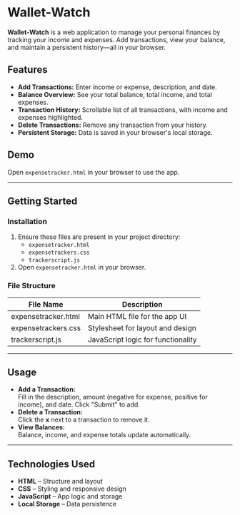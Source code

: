 # Wallet-Watch

**Wallet-Watch** is a web application to manage your personal finances by tracking your income and expenses. Add transactions, view your balance, and maintain a persistent history—all in your browser.

## Features

- **Add Transactions:** Enter income or expense, description, and date.
- **Balance Overview:** See your total balance, total income, and total expenses.
- **Transaction History:** Scrollable list of all transactions, with income and expenses highlighted.
- **Delete Transactions:** Remove any transaction from your history.
- **Persistent Storage:** Data is saved in your browser's local storage.

## Demo

Open `expensetracker.html` in your browser to use the app.

---

## Getting Started

### Installation


1. Ensure these files are present in your project directory:
    - `expensetracker.html`
    - `expensetrackers.css`
    - `trackerscript.js`
2. Open `expensetracker.html` in your browser.

### File Structure

| File Name             | Description                              |
|-----------------------|------------------------------------------|
| expensetracker.html   | Main HTML file for the app UI            |
| expensetrackers.css   | Stylesheet for layout and design         |
| trackerscript.js      | JavaScript logic for functionality       |

---

## Usage

- **Add a Transaction:**  
  Fill in the description, amount (negative for expense, positive for income), and date. Click "Submit" to add.
- **Delete a Transaction:**  
  Click the **x** next to a transaction to remove it.
- **View Balances:**  
  Balance, income, and expense totals update automatically.

---

## Technologies Used

- **HTML** – Structure and layout
- **CSS** – Styling and responsive design
- **JavaScript** – App logic and storage
- **Local Storage** – Data persistence


